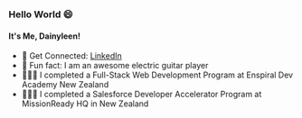 ### Hello World 😄 

#### It's Me, Dainyleen!

- 🔭 Get Connected: <a href="https://www.linkedin.com/in/developerdainy/" target="-blank">LinkedIn</a>
- 🎸 Fun fact: I am an awesome electric guitar player
- 👩🏽‍🎓 I completed a Full-Stack Web Development Program at Enspiral Dev Academy New Zealand
- 👩🏽‍🎓 I completed a Salesforce Developer Accelerator Program at MissionReady HQ in New Zealand


